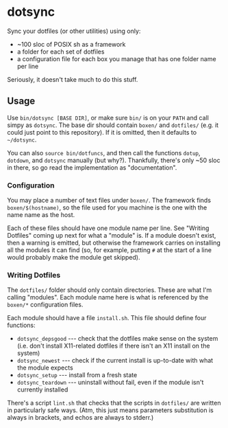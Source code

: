 # dotsync

Sync your dotfiles (or other utilities) using only:

  * ~100 sloc of POSIX sh as a framework
  * a folder for each set of dotfiles
  * a configuration file for each box you manage that has one folder name per line

Seriously, it doesn't take much to do this stuff.


## Usage

Use `bin/dotsync [BASE DIR]`, or make sure `bin/` is on your `PATH` and call simpy as `dotsync`.
The base dir should contain `boxen/` and `dotfiles/` (e.g. it could just point to this repository).
If it is omitted, then it defaults to `~/dotsync`.

You can also `source bin/dotfuncs`, and then call the functions `dotup`, `dotdown`, and `dotsync` manually (but why?).
Thankfully, there's only ~50 sloc in there, so go read the implementation as "documentation".


### Configuration

You may place a number of text files under `boxen/`.
The framework finds `boxen/$(hostname)`, so the file used for you machine is the one with the name name as the host.

Each of these files should have one module name per line.
See "Writing Dotfiles" coming up next for what a "module" is.
If a module doesn't exist, then a warning is emitted, but otherwise the framework carries on installing all the modules it can find (so, for example, putting `#` at the start of a line would probably make the module get skipped).

### Writing Dotfiles

The `dotfiles/` folder should only contain directories.
These are what I'm calling "modules".
Each module name here is what is referenced by the `boxen/*` configuration files.

Each module should have a file `install.sh`.
This file should define four functions:
  * `dotsync_depsgood` --- check that the dotfiles make sense on the system (i.e. don't install X11-related dotfiles if there isn't an X11 install on the system)
  * `dotsync_newest` --- check if the current install is up-to-date with what the module expects
  * `dotsync_setup` --- install from a fresh state
  * `dotsync_teardown` --- uninstall without fail, even if the module isn't currently installed

There's a script `lint.sh` that checks that the scripts in `dotfiles/` are written in particularly safe ways.
(Atm, this just means parameters substitution is always in brackets, and echos are always to stderr.)
